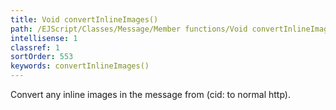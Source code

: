 ```yaml
---
title: Void convertInlineImages()
path: /EJScript/Classes/Message/Member functions/Void convertInlineImages()
intellisense: 1
classref: 1
sortOrder: 553
keywords: convertInlineImages()
---
```



Convert any inline images in the message from (cid: to normal http).


